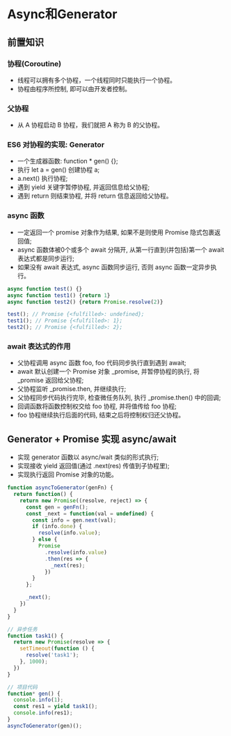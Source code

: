 # Async和Generator
## 前置知识
### 协程(Coroutine)
- 线程可以拥有多个协程，一个线程同时只能执行一个协程。
- 协程由程序所控制, 即可以由开发者控制。
### 父协程
- 从 A 协程启动 B 协程，我们就把 A 称为 B 的父协程。
### ES6 对协程的实现: Generator
- 一个生成器函数: function * gen() {};
- 执行 let a = gen() 创建协程 a;
- a.next() 执行协程;
- 遇到 yield 关键字暂停协程, 并返回信息给父协程;
- 遇到 return 则结束协程, 并将 return 信息返回给父协程。

### async 函数
- 一定返回一个 promise 对象作为结果, 如果不是则使用 Promise 隐式包裹返回值;
- async 函数体被0个或多个 await 分隔开, 从第一行直到(并包括)第一个 await 表达式都是同步运行;
- 如果没有 await 表达式, async 函数同步运行, 否则 async 函数一定异步执行。
```typescript
async function test() {}
async function test1() {return 1}
async function test2() {return Promise.resolve(2)}

test(); // Promise {<fulfilled>: undefined};
test1(); // Promise {<fulfilled>: 1};
test2(); // Promise {<fulfilled>: 2};
```
### await 表达式的作用
- 父协程调用 async 函数 foo, foo 代码同步执行直到遇到 await;
- await 默认创建一个 Promise 对象 _promise, 并暂停协程的执行, 将 _promise 返回给父协程;
- 父协程监听 _promise.then, 并继续执行;
- 父协程同步代码执行完毕, 检查微任务队列, 执行 _promise.then() 中的回调;
- 回调函数将函数控制权交给 foo 协程, 并将值传给 foo 协程;
- foo 协程继续执行后面的代码, 结束之后将控制权归还父协程。

## Generator + Promise 实现 async/await
- 实现 generator 函数以 async/wait 类似的形式执行;
- 实现接收 yield 返回值(通过 .next(res) 传值到子协程里);
- 实现执行返回 Promise 对象的功能。
```javascript
function asyncToGenerator(genFn) {
  return function() {
    return new Promise((resolve, reject) => {
      const gen = genFn();
      const _next = function(val = undefined) {
        const info = gen.next(val);
        if (info.done) {
          resolve(info.value);
        } else {
          Promise
            .resolve(info.value)
            .then(res => {
              _next(res);
            })
        }
      };

      _next();
    })
  }
}

// 异步任务
function task1() {
  return new Promise(resolve => {
    setTimeout(function () {
      resolve('task1');
    }, 1000);
  })
}

// 项目代码
function* gen() { 
  console.info(1);
  const res1 = yield task1();
  console.info(res1);
}
asyncToGenerator(gen)();
```
